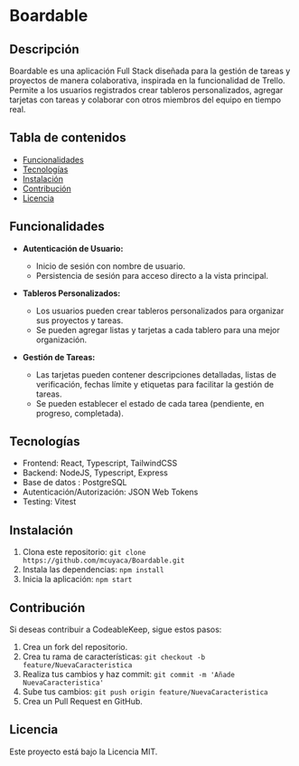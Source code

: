 # Boardable

## Descripción

Boardable es una aplicación Full Stack diseñada para la gestión de tareas y proyectos de manera colaborativa, inspirada en la funcionalidad de Trello. Permite a los usuarios registrados crear tableros personalizados, agregar tarjetas con tareas y colaborar con otros miembros del equipo en tiempo real.

## Tabla de contenidos

- [Funcionalidades](#funcionalidades)
- [Tecnologías](#tecnologías)
- [Instalación](#instalación)
- [Contribución](#contribución)
- [Licencia](#licencia)

## Funcionalidades

- **Autenticación de Usuario:**
  - Inicio de sesión con nombre de usuario.
  - Persistencia de sesión para acceso directo a la vista principal.

- **Tableros Personalizados:**
  - Los usuarios pueden crear tableros personalizados para organizar sus proyectos y tareas.
  - Se pueden agregar listas y tarjetas a cada tablero para una mejor organización.

- **Gestión de Tareas:**
  - Las tarjetas pueden contener descripciones detalladas, listas de verificación, fechas límite y etiquetas para facilitar la gestión de tareas.
  - Se pueden establecer el estado de cada tarea (pendiente, en progreso, completada).

## Tecnologías

- Frontend: React, Typescript, TailwindCSS
- Backend: NodeJS, Typescript, Express
- Base de datos : PostgreSQL
- Autenticación/Autorización: JSON Web Tokens
- Testing: Vitest

## Instalación

1. Clona este repositorio: `git clone https://github.com/mcuyaca/Boardable.git`
2. Instala las dependencias: `npm install`
3. Inicia la aplicación: `npm start`

## Contribución

Si deseas contribuir a CodeableKeep, sigue estos pasos:

1. Crea un fork del repositorio.
2. Crea tu rama de características: `git checkout -b feature/NuevaCaracteristica`
3. Realiza tus cambios y haz commit: `git commit -m 'Añade NuevaCaracteristica'`
4. Sube tus cambios: `git push origin feature/NuevaCaracteristica`
5. Crea un Pull Request en GitHub.

## Licencia

Este proyecto está bajo la Licencia MIT.
